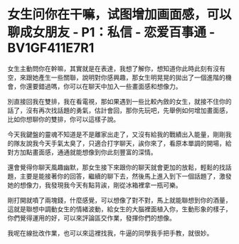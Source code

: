 # 女生问你在干嘛，试图增加画面感，可以聊成女朋友 - P1：私信 - 恋爱百事通 - BV1GF411E7R1

女生主動問你在幹嘛，其實就是在表達，我想了解你，想知道你此時此刻有沒有空，來跟她產生一些關聯，說明對你感興趣，那女生明晃晃的拋出了一個進階的機會，你還要錯過嗎，你可以在聊天中加入一些畫面感和想像力。

別直接回我在雙排，我在看電視，那如果遇到一些比較內斂的女生，就接不住你的話了，沒有再次找話題的勇氣，估計會回，那你先玩吧，先舉例如何增加畫面感，比如你想聊你的雙排，你可以這樣子說。

今天我鍵盤的靈魂不知道是不是離家出走了，又沒有給我的戰績出入能量，剛剛我的隊友說我今天手氣太臭了，只適合打字聊天，誒你來了，看原本單調的開場，給對方加點畫面感，通通就能想像到你此刻豐富的深情。

還會覺得你聊天風趣幽默，那女生接下來跟你的聊天就會更加的放鬆，輕鬆的找話題，主要是能接著你的回答，繼續的聊下去，然後馬上進入到下一個話題了，激發她的想像力，我發現我今天有點背誒，剛從冰箱裡拿一瓶可樂。

剛打開就噴了兩塊錢，什麼感覺，可以想像了對不對，馬上就能聯想到你的酒量，這就是聯想中調動女生的情緒波動，給女生的大腦裡面植入你，生動形象的樣子，你們覺得運用的好，可以來評論區交作業，發揮你們的想像。

我呢在線批改作業，也可以來這裡找我，牛逼的同學我手把手教，就很妙。